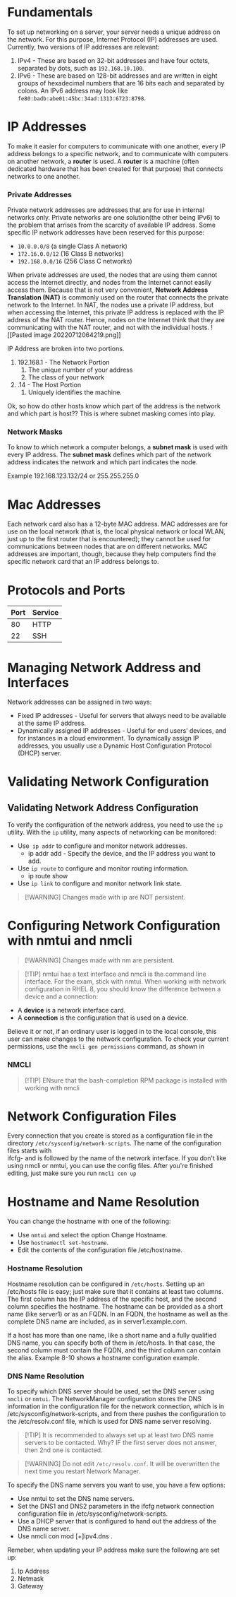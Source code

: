 # Fundamentals

To set up networking on a server, your server needs a unique address on the network. For this purpose, Internet Protocol (IP) addresses are used. Currently, two versions of IP addresses are relevant:

1. IPv4  - These are based on 32-bit addresses and have four octets, separated by dots, such as `192.168.10.100`.
2. IPv6  - These are based on 128-bit addresses and are written in eight groups of hexadecimal numbers that are 16 bits each and separated by colons. An IPv6 address may look like `fe80:badb:abe01:45bc:34ad:1313:6723:8798`.

# IP Addresses
To make it easier for computers to communicate with one another, every IP address belongs to a specific network, and to communicate with computers on another network, a **router** is used. A **router** is a machine (often dedicated hardware that has been created for that purpose) that connects networks to one another.

### Private Addresses 
Private network addresses are addresses that are for use in internal networks only. Private networks are one solution(the other being IPv6) to the problem that arrises from the scarcity of available IP address. Some specific IP network addresses have been reserved for this purpose:
-   `10.0.0.0/8` (a single Class A network)
-   `172.16.0.0/12` (16 Class B networks)   
-   `192.168.0.0/16` (256 Class C networks)



When private addresses are used, the nodes that are using them cannot access the Internet directly, and nodes from the Internet cannot easily access them. Because that is not very convenient, **Network Address Translation (NAT)** is commonly used on the router that connects the private network to the Internet. In NAT, the nodes use a private IP address, but when accessing the Internet, this private IP address is replaced with the IP address of the NAT router. Hence, nodes on the Internet think that they are communicating with the NAT router, and not with the individual hosts.
![[Pasted image 20220712064219.png]]

IP Address are broken into two portions.
1. 192.168.1 - The Network Portion
	1. The unique number of your address
	2. The class of your network
2. .14 - The Host Portion
	1. Uniquely identifies the machine. 

Ok, so how do other hosts know which part of the address is the network and which part is host?? This is where subnet masking comes into play. 

### Network Masks
To know to which network a computer belongs, a **subnet mask** is used with every IP address. The **subnet mask** defines which part of the network address indicates the network and which part indicates the node.

Example
192.168.123.132/24 or 255.255.255.0

# Mac Addresses 
Each network card also has a 12-byte MAC address. MAC addresses are for use on the local network (that is, the local physical network or local WLAN, just up to the first router that is encountered); they cannot be used for communications between nodes that are on different networks. MAC addresses are important, though, because they help computers find the specific network card that an IP address belongs to.

# Protocols and Ports
| Port | Service |
| ---- | -------- |
| 80   | HTTP     |
| 22   | SSH         |

# Managing Network Address and Interfaces
Network addresses can be assigned in two ways:

-   Fixed IP addresses -  Useful for servers that always need to be available at the same IP address.
-   Dynamically assigned IP addresses - Useful for end users’ devices, and for instances in a cloud environment. To dynamically assign IP addresses, you usually use a Dynamic Host Configuration Protocol (DHCP) server.

# Validating Network Configuration
## Validating Network Address Configuration

To verify the configuration of the network address, you need to use the `ip` utility. With the `ip` utility, many aspects of networking can be monitored:

-   Use` ip addr` to configure and monitor network addresses. 
	- ip addr add - Specify the device, and the IP address you want to add. 
-   Use `ip route` to configure and monitor routing information.
	- ip route show
-   Use `ip link` to configure and monitor network link state.

>[!WARNING] Changes made with ip are NOT persistent.

# Configuring Network Configuration with nmtui and nmcli

>[!WARNING] Changes made with nm are persistent.


>[!TIP] nmtui has a text interface and nmcli is the command line interface. For the exam, stick with nmtui. When working with network configuration in RHEL 8, you should know the difference between a device and a connection:

-   A **device** is a network interface card.
-   A **connection** is the configuration that is used on a device.

Believe it or not, if an ordinary user is logged in to the local console, this user can make changes to the network configuration. To check your current permissions, use the `nmcli gen permissions` command, as shown in

### NMCLI
>[!TIP] ENsure that the bash-completion RPM package is installed with working with nmcli


# Network Configuration Files
Every connection that you create is stored as a configuration file in the directory `/etc/sysconfig/network-scripts`. The name of the configuration files starts with  
ifcfg- and is followed by the name of the network interface. If you don't like using nmcli or nmtui, you can use the config files. After you're finished editing, just make sure you run `nmcli con up`

# Hostname and Name Resolution

You can change the hostname with one of the following: 
-   Use `nmtui` and select the option Change Hostname.
-   Use `hostnamectl set-hostname`.
-   Edit the contents of the configuration file /etc/hostname.

### Hostname Resolution
Hostname resolution can be configured in `/etc/hosts`. Setting up an /etc/hosts file is easy; just make sure that it contains at least two columns. The first column has the IP address of the specific host, and the second column specifies the hostname. The hostname can be provided as a short name (like server1) or as an FQDN. In an FQDN, the hostname as well as the complete DNS name are included, as in server1.example.com.

If a host has more than one name, like a short name and a fully qualified DNS name, you can specify both of them in /etc/hosts. In that case, the second column must contain the FQDN, and the third column can contain the alias. Example 8-10 shows a hostname configuration example.

### DNS Name Resolution
To specify which DNS server should be used, set the DNS server using `nmcli` or `nmtui`. The NetworkManager configuration stores the DNS information in the configuration file for the network connection, which is in /etc/sysconfig/network-scripts, and from there pushes the configuration to the /etc/resolv.conf file, which is used for DNS name server resolving.

>[!TIP] It is recommended to always set up at least two DNS name servers to be contacted. Why? IF the first server does not answer, then 2nd one is contacted. 

>[!WARNING] Do not edit `/etc/resolv.conf`. It will be overwritten the next time you restart  Network Manager.

To specify the DNS name servers you want to use, you have a few options:
-   Use nmtui to set the DNS name servers. 
-   Set the DNS1 and DNS2 parameters in the ifcfg network connection configuration file in /etc/sysconfig/network-scripts.
-   Use a DHCP server that is configured to hand out the address of the DNS name server.
-   Use nmcli con mod <connection-id> [+]ipv4.dns <ip-of-dns>.

Remeber, when updating your IP address make sure the following are set up:
1. Ip Address
2. Netmask
3. Gateway